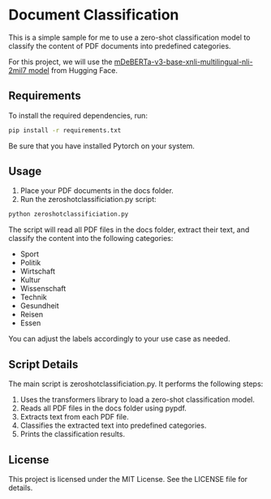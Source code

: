 # Document Classification

This is a simple sample for me to use a zero-shot classification model to classify the content of PDF documents into predefined categories.

For this project, we will use the [mDeBERTa-v3-base-xnli-multilingual-nli-2mil7 model](https://huggingface.co/MoritzLaurer/mDeBERTa-v3-base-xnli-multilingual-nli-2mil7) from Hugging Face.

## Requirements

To install the required dependencies, run:

```sh
pip install -r requirements.txt
```

Be sure that you have installed Pytorch on your system.

## Usage
1. Place your PDF documents in the docs folder.
2. Run the zeroshotclassificiation.py script:

```sh
python zeroshotclassificiation.py
```

The script will read all PDF files in the docs folder, extract their text, and classify the content into the following categories:

- Sport
- Politik
- Wirtschaft
- Kultur
- Wissenschaft
- Technik
- Gesundheit
- Reisen
- Essen

You can adjust the labels accordingly to your use case as needed.

## Script Details
The main script is zeroshotclassificiation.py. It performs the following steps:

1. Uses the transformers library to load a zero-shot classification model.
2. Reads all PDF files in the docs folder using pypdf.
3. Extracts text from each PDF file.
4. Classifies the extracted text into predefined categories.
5. Prints the classification results.

## License
This project is licensed under the MIT License. See the LICENSE file for details.